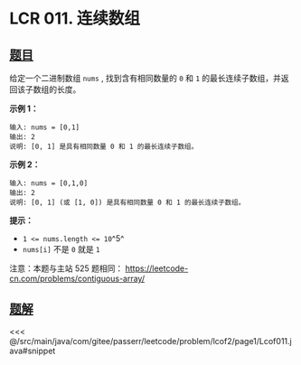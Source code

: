 # LCR 011. 连续数组

## [题目](https://leetcode.cn/problems/A1NYOS/)
给定一个二进制数组 `nums` , 找到含有相同数量的 `0` 和 `1` 的最长连续子数组，并返回该子数组的长度。

**示例 1：**

```
输入: nums = [0,1]
输出: 2
说明: [0, 1] 是具有相同数量 0 和 1 的最长连续子数组。
```

**示例 2：**

```
输入: nums = [0,1,0]
输出: 2
说明: [0, 1] (或 [1, 0]) 是具有相同数量 0 和 1 的最长连续子数组。
```

**提示：**

* `1 <= nums.length <= 10`^5^
* `nums[i]` 不是 `0` 就是 `1`

注意：本题与主站 525 题相同： <https://leetcode-cn.com/problems/contiguous-array/>


## [题解](https://github.com/PasseRR/JavaLeetCode/blob/master/src/main/java/com/gitee/passerr/leetcode/problem/lcof2/page1/Lcof011.java)

<<< @/src/main/java/com/gitee/passerr/leetcode/problem/lcof2/page1/Lcof011.java#snippet
